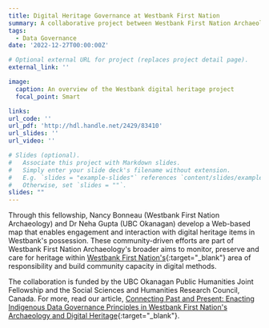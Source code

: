 ```yaml
---
title: Digital Heritage Governance at Westbank First Nation
summary: A collaborative project between Westbank First Nation Archaeology and UBC Okanagan that focuses on enacting Indigenous data governance principles such as OCAP® (ownership, control, access and possession) in digital heritage. The principles can help guide appropriate ways to share digital heritage within and beyond Westbank First Nation, while simultaneously supporting community caretaking of its digital heritage.
tags:
  - Data Governance
date: '2022-12-27T00:00:00Z'

# Optional external URL for project (replaces project detail page).
external_link: ''

image:
  caption: An overview of the Westbank digital heritage project
  focal_point: Smart

links: 
url_code: ''
url_pdf: 'http://hdl.handle.net/2429/83410'
url_slides: ''
url_video: ''

# Slides (optional).
#   Associate this project with Markdown slides.
#   Simply enter your slide deck's filename without extension.
#   E.g. `slides = "example-slides"` references `content/slides/example-slides.md`.
#   Otherwise, set `slides = ""`.
slides: ""
---
```


Through this fellowship, Nancy Bonneau (Westbank First Nation Archaeology) and Dr Neha Gupta (UBC Okanagan) develop a Web-based map that enables engagement and interaction with digital heritage items in Westbank's possession. These community-driven efforts are part of Westbank First Nation Archaeology's broader aims to monitor, preserve and care for heritage within [Westbank First Nation's](https://www.wfn.ca/){:target="_blank"} area of responsibility and build community capacity in digital methods.

The collaboration is funded by the UBC Okanagan Public Humanities Joint Fellowship and the Social Sciences and Humanities Research Council, Canada. For more, read our article, [Connecting Past and Present: Enacting Indigenous Data Governance Principles in Westbank First Nation's Archaeology and Digital Heritage](https://link.springer.com/10.1007/s11759-022-09466-x){:target="_blank"}.
